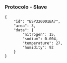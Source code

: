 
### Protocolo - Slave

```
{
    "id": "ESP320001BA7",
    "area": 3,
    "data": {
        "nitrogen": 15,
        "sodium": 0.004,
        "temperature": 27,
        "humidity": 92
    }
}
```
